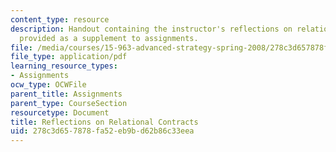 ```yaml
---
content_type: resource
description: Handout containing the instructor's reflections on relational contracts
  provided as a supplement to assignments.
file: /media/courses/15-963-advanced-strategy-spring-2008/278c3d657878fa52eb9bd62b86c33eea_rel_cons.pdf
file_type: application/pdf
learning_resource_types:
- Assignments
ocw_type: OCWFile
parent_title: Assignments
parent_type: CourseSection
resourcetype: Document
title: Reflections on Relational Contracts
uid: 278c3d65-7878-fa52-eb9b-d62b86c33eea
---
```

